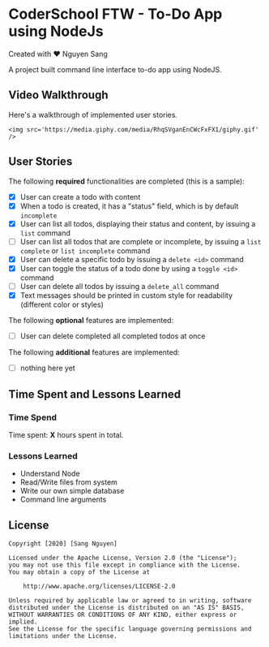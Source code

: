 # CoderSchool FTW -  To-Do App using NodeJs

Created with :heart: Nguyen Sang 
  
A project built command line interface to-do app using NodeJS. 

## Video Walkthrough

Here's a walkthrough of implemented user stories.

```
<img src='https://media.giphy.com/media/RhqSVganEnCWcFxFX1/giphy.gif' />
```

## User Stories

The following **required** functionalities are completed (this is a sample):

* [x] User can create a todo with content
* [x] When a todo is created, it has a "status" field, which is by default `incomplete`
* [x] User can list all todos, displaying their status and content, by issuing a `list`	command
* [ ] User can list all todos that are complete or incomplete, by issuing a `list complete` or `list incomplete` command
* [x] User can delete a specific todo by issuing a `delete <id>` command
* [x] User can toggle the status of a todo done by using a `toggle <id>` command
* [ ] User can delete all todos by issuing a `delete_all` command
* [x] Text messages should be printed in custom style for readability (different color or styles)

The following **optional** features are implemented:

* [ ] User can delete completed all completed todos at once



The following **additional** features are implemented:

* [ ] nothing here yet 

## Time Spent and Lessons Learned

### Time Spend

Time spent: **X** hours spent in total.


### Lessons Learned
*  Understand Node
*  Read/Write files from system
*  Write our own simple database
*  Command line arguments


## License

    Copyright [2020] [Sang Nguyen]

    Licensed under the Apache License, Version 2.0 (the "License");
    you may not use this file except in compliance with the License.
    You may obtain a copy of the License at

        http://www.apache.org/licenses/LICENSE-2.0

    Unless required by applicable law or agreed to in writing, software
    distributed under the License is distributed on an "AS IS" BASIS,
    WITHOUT WARRANTIES OR CONDITIONS OF ANY KIND, either express or implied.
    See the License for the specific language governing permissions and
    limitations under the License.
